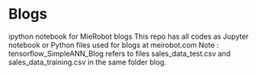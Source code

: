 # Blogs
ipython notebook for MieRobot blogs
This repo has all codes as Jupyter notebook or Python files used for blogs at meirobot.com
Note : tensorflow_SimpleANN_Blog refers to files sales_data_test.csv and sales_data_training.csv in the same folder blog.
